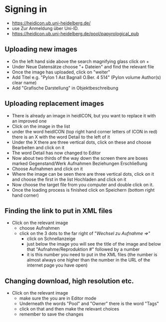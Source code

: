 # Signing in
  - https://heidicon.ub.uni-heidelberg.de/
  - use Zur Anmeldung über Uni-ID.
  - https://heidicon.ub.uni-heidelberg.de/pool/papyrological_pub

## Uploading new images
  - On the left hand side above the search magnifying glass click on +
  - Under Neue Datensätze choose "+ Dateien" and find the relevant file
  - Once the image has uploaded, click on "weiter"
  - Add Titel e.g. "Pylon 1 Ast Bagnall O.Ber. 4 514" (Pylon volume Author(s) clear name)
  - Add "Grafische Darstellung" in Objektbeschreibung

## Uploading replacement images 
  - There is already an image in heidICON, but you want to replace it with an improved one
  - Click on the image in the list
  - under the word heidICON (top right hand corner letters of ICON in red) there is an X with the word Detail to the left of it
  - Under the X there are three vertical dots, click on these and choose Bearbeiten and click on it
  - The word Detail has now changed to Editor
  - Now about two thirds of the way down the screen there are boxes marked Gegenstand/Werk Aufnahmen Beziehungen Erschließung
  - Choose Aufnahmen and click on it
  - Where the image can be seen there are three vertical dots, click on it and choose the first in the list Hochladen and click on it
  - Now choose the target file from you computer and double click on it. 
  - Once the loading process is finished click on Speichern (bottom right hand corner)

## Finding the link to put in XML files
  - Click on the relevant image
    - choose Aufnahmen
    - click on the 3 dots to the far right of "*Wechsel zu Aufnahme =>*"
      - click on Schnellanzeige
      - just below the image you will see the title of the image and below that "Aufnahme/Reproduktion #" followed by a number
      - it is this number you need to put in the XML files (the number is almost always one higher than the number in the URL of the internet page you have open)

## Changing download, high resolution etc.
  - Click on the relevant image
    - make sure the you are in Editor mode
    - Underneath the words "Pool" and "Owner" there is the word "Tags"
    - click on that and then make the relevant choices
    - remember to save the changes
